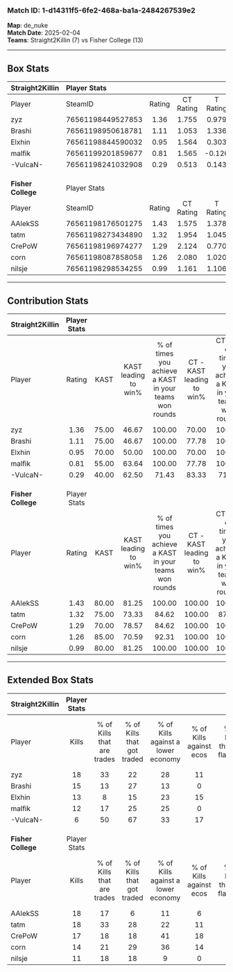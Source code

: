 ### Match ID: 1-d14311f5-6fe2-468a-ba1a-2484267539e2  
**Map**: de_nuke  
**Match Date**: 2025-02-04  
**Teams**: Straight2Killin (7) vs Fisher College (13)  

---  

## Box Stats  

| **Straight2Killin** | Player Stats      |        |           |          |       |      |       |         |        |      |     |
| :- | :- | :-: | :-: | :-: | :-: | :-: | :-: | :-: | :-: | :-: | :-: |
| Player              | SteamID           | Rating | CT Rating | T Rating | KAST  | ADR  | Kills | Assists | Deaths | K/D  | HS% |
| zyz                 | 76561198449527853 |  1.36  |   1.755   |  0.979   | 75.00 | 97.5 |  18   |    7    |   14   | 1.29 | 55  |
| Brashi              | 76561198950618781 |  1.11  |   1.053   |  1.336   | 75.00 | 66.3 |  15   |    3    |   14   | 1.07 | 60  |
| Elxhin              | 76561198844590032 |  0.95  |   1.564   |  0.303   | 70.00 | 76.8 |  13   |    5    |   17   | 0.76 | 30  |
| malfik              | 76561199201859677 |  0.81  |   1.565   |  -0.126  | 55.00 | 62.7 |  12   |    5    |   15   | 0.80 | 58  |
| -VulcaN-            | 76561198241032908 |  0.29  |   0.513   |  0.143   | 40.00 | 44.4 |   6   |    2    |   18   | 0.33 | 33  |
|                     |                   |        |           |          |       |      |       |         |        |      |     |
|                     |                   |        |           |          |       |      |       |         |        |      |     |
|                     |                   |        |           |          |       |      |       |         |        |      |     |
| **Fisher College**  | Player Stats      |        |           |          |       |      |       |         |        |      |     |
| Player              | SteamID           | Rating | CT Rating | T Rating | KAST  | ADR  | Kills | Assists | Deaths | K/D  | HS% |
| AAlekSS             | 76561198176501275 |  1.43  |   1.575   |  1.378   | 80.00 | 89.0 |  18   |    3    |   11   | 1.64 | 27  |
| tatm                | 76561198273434890 |  1.32  |   1.954   |  1.045   | 75.00 | 89.4 |  18   |    5    |   14   | 1.29 | 33  |
| CrePoW              | 76561198196974277 |  1.29  |   2.124   |  0.770   | 70.00 | 90.0 |  17   |    2    |   12   | 1.42 | 64  |
| corn                | 76561198087858058 |  1.26  |   2.080   |  1.020   | 85.00 | 92.7 |  14   |    9    |   14   | 1.00 | 50  |
| nilsje              | 76561198298534255 |  0.99  |   1.161   |  1.106   | 80.00 | 59.5 |  11   |    6    |   13   | 0.85 | 45  |
---  

## Contribution Stats  

| **Straight2Killin** | Player Stats |       |                      |                                                        |                           |                                                             |                          |                                                            |
| :- | :-: | :-: | :-: | :-: | :-: | :-: | :-: | :-: |
| Player              |    Rating    | KAST  | KAST leading to win% | % of times you achieve a KAST in your teams won rounds | CT - KAST leading to win% | CT - % of times you achieve a KAST in your teams won rounds | T - KAST leading to win% | T - % of times you achieve a KAST in your teams won rounds |
| zyz                 |     1.36     | 75.00 |        46.67         |                         100.00                         |           70.00           |                           100.00                            |           0.00           |                            0.00                            |
| Brashi              |     1.11     | 75.00 |        46.67         |                         100.00                         |           77.78           |                           100.00                            |           0.00           |                            0.00                            |
| Elxhin              |     0.95     | 70.00 |        50.00         |                         100.00                         |           70.00           |                           100.00                            |           0.00           |                            0.00                            |
| malfik              |     0.81     | 55.00 |        63.64         |                         100.00                         |           77.78           |                           100.00                            |           0.00           |                            0.00                            |
| -VulcaN-            |     0.29     | 40.00 |        62.50         |                         71.43                          |           83.33           |                            71.43                            |           0.00           |                            0.00                            |
|                     |              |       |                      |                                                        |                           |                                                             |                          |                                                            |
|                     |              |       |                      |                                                        |                           |                                                             |                          |                                                            |
|                     |              |       |                      |                                                        |                           |                                                             |                          |                                                            |
| **Fisher College**  | Player Stats |       |                      |                                                        |                           |                                                             |                          |                                                            |
| Player              |    Rating    | KAST  | KAST leading to win% | % of times you achieve a KAST in your teams won rounds | CT - KAST leading to win% | CT - % of times you achieve a KAST in your teams won rounds | T - KAST leading to win% | T - % of times you achieve a KAST in your teams won rounds |
| AAlekSS             |     1.43     | 80.00 |        81.25         |                         100.00                         |          100.00           |                           100.00                            |          62.50           |                           100.00                           |
| tatm                |     1.32     | 75.00 |        73.33         |                         84.62                          |          100.00           |                            87.50                            |          50.00           |                           80.00                            |
| CrePoW              |     1.29     | 70.00 |        78.57         |                         84.62                          |          100.00           |                           100.00                            |          50.00           |                           60.00                            |
| corn                |     1.26     | 85.00 |        70.59         |                         92.31                          |          100.00           |                           100.00                            |          44.44           |                           80.00                            |
| nilsje              |     0.99     | 80.00 |        81.25         |                         100.00                         |          100.00           |                           100.00                            |          62.50           |                           100.00                           |
---  

## Extended Box Stats  

| **Straight2Killin** | Player Stats |                            |                            |                                    |                         |                              |                                 |        |                             |                                     |                          |                               |                            |
| :- | :-: | :-: | :-: | :-: | :-: | :-: | :-: | :-: | :-: | :-: | :-: | :-: | :-: |
| Player              |    Kills     | % of Kills that are trades | % of Kills that got traded | % of Kills against a lower economy | % of Kills against ecos | % of Kills that are flawless | % of Kills that are close duels | Deaths | % of Deaths that get traded | % of Deaths against a lower economy | % of Deaths against ecos | % of Deaths that are flawless | % of Deaths that are close |
| zyz                 |      18      |             33             |             22             |                 28                 |           11            |              78              |                6                |   14   |             21              |                  7                  |            0             |              57               |             0              |
| Brashi              |      15      |             13             |             27             |                 13                 |            0            |              40              |                0                |   14   |             14              |                  7                  |            0             |              57               |             0              |
| Elxhin              |      13      |             8              |             15             |                 23                 |           15            |              62              |               15                |   17   |             24              |                 12                  |            0             |              76               |             6              |
| malfik              |      12      |             17             |             25             |                 25                 |            0            |              58              |                0                |   15   |             20              |                  0                  |            0             |              73               |             7              |
| -VulcaN-            |      6       |             50             |             67             |                 33                 |           17            |              50              |               17                |   18   |             17              |                 11                  |            6             |              72               |             6              |
|                     |              |                            |                            |                                    |                         |                              |                                 |        |                             |                                     |                          |                               |                            |
|                     |              |                            |                            |                                    |                         |                              |                                 |        |                             |                                     |                          |                               |                            |
|                     |              |                            |                            |                                    |                         |                              |                                 |        |                             |                                     |                          |                               |                            |
| **Fisher College**  | Player Stats |                            |                            |                                    |                         |                              |                                 |        |                             |                                     |                          |                               |                            |
| Player              |    Kills     | % of Kills that are trades | % of Kills that got traded | % of Kills against a lower economy | % of Kills against ecos | % of Kills that are flawless | % of Kills that are close duels | Deaths | % of Deaths that get traded | % of Deaths against a lower economy | % of Deaths against ecos | % of Deaths that are flawless | % of Deaths that are close |
| AAlekSS             |      18      |             17             |             6              |                 11                 |            6            |              67              |               11                |   11   |              9              |                 27                  |            9             |              64               |             9              |
| tatm                |      18      |             33             |             28             |                 22                 |           11            |              78              |                0                |   14   |             21              |                 36                  |            14            |              64               |             0              |
| CrePoW              |      17      |             18             |             18             |                 41                 |           18            |              71              |                6                |   12   |              8              |                 25                  |            8             |              67               |             0              |
| corn                |      14      |             21             |             29             |                 36                 |           14            |              71              |                0                |   14   |             50              |                 21                  |            7             |              57               |             14             |
| nilsje              |      11      |             18             |             18             |                 9                  |            0            |              45              |                0                |   13   |             38              |                 23                  |            8             |              46               |             8              |
